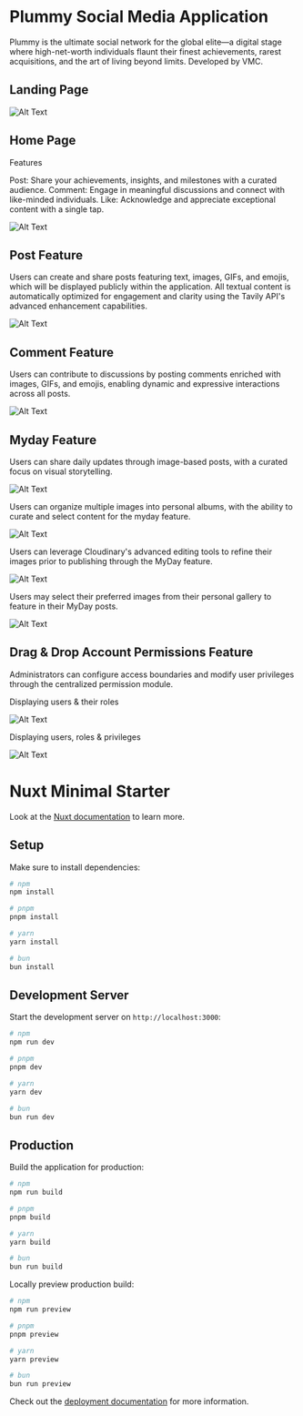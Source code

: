 # Plummy Social Media Application

Plummy is the ultimate social network for the global elite—a digital stage where high-net-worth individuals flaunt their finest achievements, rarest acquisitions, and the art of living beyond limits.
Developed by VMC.

## Landing Page

![Alt Text](https://github.com/canjevincent/Nuxt-OS-Temp-VMC-1/blob/master/app/assets/sample_images/plummy_landing_page.png)

## Home Page

Features

Post: Share your achievements, insights, and milestones with a curated audience.
Comment: Engage in meaningful discussions and connect with like-minded individuals.
Like: Acknowledge and appreciate exceptional content with a single tap.

![Alt Text](https://github.com/canjevincent/Nuxt-OS-Temp-VMC-1/blob/master/app/assets/sample_images/plummy_home.png)

## Post Feature

Users can create and share posts featuring text, images, GIFs, and emojis, which will be displayed publicly within the application. All textual content is automatically optimized for engagement and clarity using the Tavily API's advanced enhancement capabilities.

![Alt Text](https://github.com/canjevincent/Nuxt-OS-Temp-VMC-1/blob/master/app/assets/sample_images/plummy_post.png)

## Comment Feature

Users can contribute to discussions by posting comments enriched with images, GIFs, and emojis, enabling dynamic and expressive interactions across all posts.

![Alt Text](https://github.com/canjevincent/Nuxt-OS-Temp-VMC-1/blob/master/app/assets/sample_images/plummy_comment.png)

## Myday Feature

Users can share daily updates through image-based posts, with a curated focus on visual storytelling.

![Alt Text](https://github.com/canjevincent/Nuxt-OS-Temp-VMC-1/blob/master/app/assets/sample_images/plummy_myday_v1.png)

Users can organize multiple images into personal albums, with the ability to curate and select content for the myday feature.

![Alt Text](https://github.com/canjevincent/Nuxt-OS-Temp-VMC-1/blob/master/app/assets/sample_images/plummy_myday_v2.png)

Users can leverage Cloudinary's advanced editing tools to refine their images prior to publishing through the MyDay feature.

![Alt Text](https://github.com/canjevincent/Nuxt-OS-Temp-VMC-1/blob/master/app/assets/sample_images/plummy_myday_v3.png)

Users may select their preferred images from their personal gallery to feature in their MyDay posts.

![Alt Text](https://github.com/canjevincent/Nuxt-OS-Temp-VMC-1/blob/master/app/assets/sample_images/plummy_myday_v4.png)

## Drag & Drop Account Permissions Feature

Administrators can configure access boundaries and modify user privileges through the centralized permission module.

Displaying users & their roles

![Alt Text](https://github.com/canjevincent/Nuxt-OS-Temp-VMC-1/blob/master/app/assets/sample_images/plummy_dragndrop_permission_v1.png)

Displaying users, roles & privileges

![Alt Text](https://github.com/canjevincent/Nuxt-OS-Temp-VMC-1/blob/master/app/assets/sample_images/plummy_dragndrop_permission_v2.png)

# Nuxt Minimal Starter

Look at the [Nuxt documentation](https://nuxt.com/docs/getting-started/introduction) to learn more.

## Setup

Make sure to install dependencies:

```bash
# npm
npm install

# pnpm
pnpm install

# yarn
yarn install

# bun
bun install
```

## Development Server

Start the development server on `http://localhost:3000`:

```bash
# npm
npm run dev

# pnpm
pnpm dev

# yarn
yarn dev

# bun
bun run dev
```

## Production

Build the application for production:

```bash
# npm
npm run build

# pnpm
pnpm build

# yarn
yarn build

# bun
bun run build
```

Locally preview production build:

```bash
# npm
npm run preview

# pnpm
pnpm preview

# yarn
yarn preview

# bun
bun run preview
```

Check out the [deployment documentation](https://nuxt.com/docs/getting-started/deployment) for more information.
